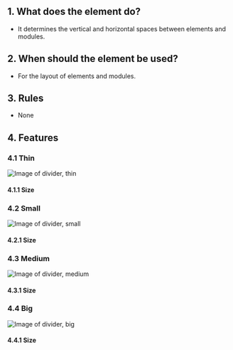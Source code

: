 ## 1. What does the element do?
*   It determines the vertical and horizontal spaces between elements and modules.

## 2. When should the element be used?
*   For the layout of elements and modules.

## 3. Rules
*   None

## 4. Features

### 4.1 Thin
![Image of divider, thin](https://raw.githubusercontent.com/sbb-design-systems/sbb-design-system/master/mobile/elements/divider/images/ME05_Thin.png 'class: image')
#### 4.1.1 Size

### 4.2 Small
![Image of divider, small](https://raw.githubusercontent.com/sbb-design-systems/sbb-design-system/master/mobile/elements/divider/images/ME05_Small.png 'class: image')
#### 4.2.1 Size

### 4.3 Medium
![Image of divider, medium](https://raw.githubusercontent.com/sbb-design-systems/sbb-design-system/master/mobile/elements/divider/images/ME05_Medium.png 'class: image')
#### 4.3.1 Size

### 4.4 Big
![Image of divider, big](https://raw.githubusercontent.com/sbb-design-systems/sbb-design-system/master/mobile/elements/divider/images/ME05_Big.png 'class: image')
#### 4.4.1 Size